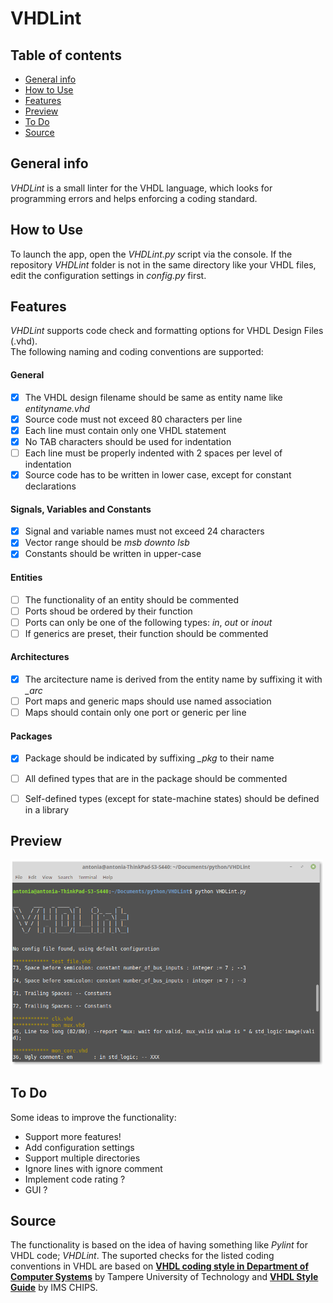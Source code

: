 # VHDLint

## Table of contents
* [General info](#general-info)
* [How to Use](#setup)
* [Features](#features)
* [Preview](#preview)
* [To Do](#to-do)
* [Source](#source)

## General info
*VHDLint* is a small linter for the VHDL language, which looks for programming errors and helps enforcing a coding standard.

## How to Use
To launch the app, open the *VHDLint.py* script via the console.
If the repository *VHDLint* folder is not in the same directory like your VHDL files, edit the configuration settings in *config.py* first.

## Features
*VHDLint* supports code check and formatting options for VHDL Design Files (.vhd).<br />
The following naming and coding conventions are supported:

#### General
- [x] The VHDL design filename should be same as entity name like *entityname.vhd*
- [x] Source code must not exceed 80 characters per line
- [x] Each line must contain only one VHDL statement
- [x] No TAB characters should be used for indentation
- [ ] Each line must be properly indented with 2 spaces per level of indentation
- [x] Source code has to be written in lower case, except for constant declarations

#### Signals, Variables and Constants
- [x] Signal and variable names must not exceed 24 characters
- [x] Vector range should be *msb downto lsb*
- [x] Constants should be written in upper-case

#### Entities
- [ ] The functionality of an entity should be commented
- [ ] Ports shoud be ordered by their function
- [ ] Ports can only be one of the following types: *in*, *out* or *inout*
- [ ] If generics are preset, their function should be commented

#### Architectures
- [x] The arcitecture name is derived from the entity name by suffixing it with *_arc*
- [ ] Port maps and generic maps should use named association
- [ ] Maps should contain only one port or generic per line

#### Packages
- [x] Package should be indicated by suffixing *_pkg* to their name
- [ ] All defined types that are in the package should be commented
- [ ] Self-defined types (except for state-machine states) should be defined in a library


## Preview
<img src="images/preview.png" width="500">

## To Do
Some ideas to improve the functionality:
* Support more features!
* Add configuration settings
* Support multiple directories
* Ignore lines with ignore comment
* Implement code rating ?
* GUI ?

## Source
The functionality is based on the idea of having something like *Pylint* for VHDL code; *VHDLint*.
The suported checks for the listed coding conventions in VHDL are based on [**VHDL coding style in Department of Computer Systems**](http://www.tkt.cs.tut.fi/kurssit/1212/S08/Harjoitukset/vhdl_coding.html) by Tampere University of Technology and [**VHDL Style Guide**](https://www.ims-chips.de/content/pdftext/VHDL_Style_Guide.pdf) by IMS CHIPS.
